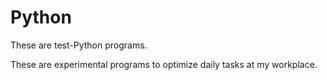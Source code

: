 # Python
These are test-Python programs.

These are experimental programs to optimize daily tasks at my workplace.
